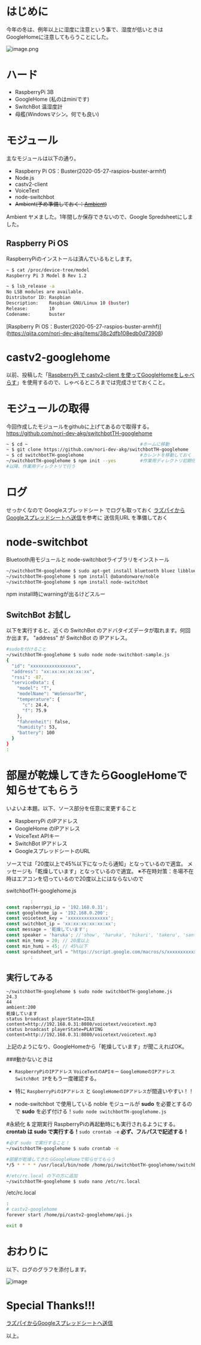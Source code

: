 # はじめに
今年の冬は、例年以上に湿度に注意という事で、湿度が低いときはGoogleHomeに注意してもらうことにした。

![image.png](https://qiita-image-store.s3.ap-northeast-1.amazonaws.com/0/203949/94ee9ef4-78ce-4eee-548c-c6dd8e9bf31d.png)

# ハード
- RaspberryPi 3B
- GoogleHome (私のはminiです)
- SwitchBot 温湿度計
- 母艦(Windowsマシン。何でも良い)

# モジュール
主なモジュールは以下の通り。
- Raspberry Pi OS：Buster(2020-05-27-raspios-buster-armhf)
- Node.js
- castv2-client
- VoiceText
- node-switchbot
- ~~Ambient(予め準備しておく：[Ambient](https://ambidata.io/refs/node-js/))~~

Ambient ヤメました。1年間しか保存できないので、Google Spredsheetにしました。


## Raspberry Pi OS
RaspberryPiのインストールは済んでいるもとします。

```bash
~ $ cat /proc/device-tree/model
Raspberry Pi 3 Model B Rev 1.2

~ $ lsb_release -a
No LSB modules are available.
Distributor ID: Raspbian
Description:    Raspbian GNU/Linux 10 (buster)
Release:        10
Codename:       buster
```

[Raspberry Pi OS：Buster(2020-05-27-raspios-buster-armhf)] (https://qiita.com/nori-dev-akg/items/38c2dfb108edb0d73908)

# castv2-googlehome
以前、投稿した「[RaspberryPi で castv2-client を使ってGoogleHomeをしゃべらす](https://qiita.com/nori-dev-akg/items/751e7d9bf2728afda28a)」を使用するので、しゃべるところまでは完成させておくこと。

# モジュールの取得
今回作成したモジュールをgithubに上げてあるので取得する。
https://github.com/nori-dev-akg/switchbotTH-googlehome

```bash
~ $ cd ~                                          #ホームに移動
~ $ git clone https://github.com/nori-dev-akg/switchbotTH-googlehome
~ $ cd switchbotTH-googlehome                     #カレントを移動しておく
~/switchbotTH-googlehome $ npm init --yes         #作業用ディレクトリ初期化
#以降、作業用ディレクトリで行う
```
# ログ
せっかくなので Googleスプレッドシート でログも取っておく
[ラズパイからGoogleスプレッドシートへ送信](https://jellyware.jp/kurage/raspi/google_spreadsheet.html)を参考に 送信先URL を準備しておく


# node-switchbot
Bluetooth用モジュールと node-switchbotライブラリをインストール

```bash
~/switchbotTH-googlehome $ sudo apt-get install bluetooth bluez libbluetooth-dev libudev-dev
~/switchbotTH-googlehome $ npm install @abandonware/noble
~/switchbotTH-googlehome $ npm install node-switchbot
```
npm install時にwarningが出るけどスルー

## SwitchBot お試し
以下を実行すると、近くの SwitchBot のアドバタイズデータが取れます。何回か出ます。
"address" が SwitchBot の IPアドレス。

```bash
#sudoを付けること
~/switchbotTH-googlehome $ sudo node node-switchbot-sample.js
{
  "id": "xxxxxxxxxxxxxxxxx",
  "address": "xx:xx:xx:xx:xx:xx",
  "rssi": -87,
  "serviceData": {
    "model": "T",
    "modelName": "WoSensorTH",
    "temperature": {
      "c": 24.4,
      "f": 75.9
    },
    "fahrenheit": false,
    "humidity": 53,
    "battery": 100
  }
}
:
```

# 部屋が乾燥してきたらGoogleHomeで知らせてもらう
いよいよ本題。以下、ソース部分を任意に変更すること

- RaspberryPi のIPアドレス
- GoogleHome のIPアドレス
- VoiceText APIキー
- SwitchBot IPアドレス
- GoogleスプレッドシートのURL

ソースでは「20度以上で45%以下になったら通知」となっているので適宜。
メッセージも「乾燥しています」となっているので適宜。
※不在時対策：冬場不在時はエアコンを切っているので20度以上にはならないので

switchbotTH-googlehome.js

```js
         :
const rapsberrypi_ip = '192.168.0.31';
const googlehome_ip = '192.168.0.200';
const voicetext_key = 'xxxxxxxxxxxxxxx';
const switchbot_ip = 'xx:xx:xx:xx:xx:xx';
const message = '乾燥しています';
const speaker = 'haruka'; //'show', 'haruka', 'hikari', 'takeru', 'santa', 'bear'
const min_temp = 20; // 20度以上
const min_humi = 45; // 45%以下
const spreadsheet_url = "https://script.google.com/macros/s/xxxxxxxxxxxxxxxxxx/exec";
         :
```

## 実行してみる
```bash:
~/switchbotTH-googlehome $ sudo node switchbotTH-googlehome.js
24.3
44
ambient:200
乾燥しています
status broadcast playerState=IDLE content=http://192.168.0.31:8080/voicetext/voicetext.mp3
status broadcast playerState=PLAYING content=http://192.168.0.31:8080/voicetext/voicetext.mp3
```
上記のようになり、GoogleHomeから「乾燥しています」が聞こえればOK。

###動かないときは
- ```RaspberryPiのIPアドレス``` ```VoiceTextのAPIキー``` ```GoogleHomeのIPアドレス``` ```SwitchBot IP```をもう一度確認する。

- 特に ```RaspberryPiのIPアドレス``` と ```GoogleHomeのIPアドレス```が間違いやすい！！

- node-switchbot で使用している noble モジュールが **sudo** を必要とするので **sudo** を必ず付ける！```sudo node switchbotTH-googlehome.js```


#永続化 & 定期実行
RaspberryPiの再起動時にも実行されるようにする。
**crontab は sudo で実行する！**```sudo crontab -e```
**必ず、フルパスで記述する！**

```bash
#必ず sudo で実行すること！ 
~/switchbotTH-googlehome $ sudo crontab -e

#部屋が乾燥してきたらGoogleHomeで知らせてもらう
*/5 * * * * /usr/local/bin/node /home/pi/switchbotTH-googlehome/switchbotTH-googlehome.js > /home/pi/switchbotTH-googlehome/log 2>&1
```

```bash
#/etc/rc.local の下の方に追加
~/switchbotTH-googlehome $ sudo nano /etc/rc.local
```

/etc/rc.local

```bash
:
# castv2-googlehome
forever start /home/pi/castv2-googlehome/api.js

exit 0
```

# おわりに
以下、ログのグラフを添付します。

![image](https://docs.google.com/spreadsheets/d/e/2PACX-1vSoRRDT8F1nQOqfd-rysi_bVRijkRGz87j7cxXxfipAcJ9YqZMTwGyfTvacrCPRxDwoN6HlwBqscWHe/pubchart?oid=530889478&format=image)


# Special Thanks!!!
[ラズパイからGoogleスプレッドシートへ送信](https://jellyware.jp/kurage/raspi/google_spreadsheet.html)

以上。
